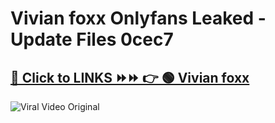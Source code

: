 
 # Vivian foxx Onlyfans Leaked - Update Files 0cec7

## <h2><a href="https://clipsfans.com/Vivian_foxx&ref=git">🔗 Click to LINKS ⏩⏩ 👉 🟢 Vivian foxx </a></h2>

<a href="https://clipsfans.com/Vivian_foxx&ref=git" rel="nofollow" data-target="animated-image.originalLink"><img src="https://i.ibb.co.com/xMMVF88/686577567.gif" alt="Viral Video Original" style="max-width: 100%; display: inline-block;" data-target="animated-image.originalImage"></a>

